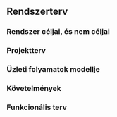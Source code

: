 ## Rendszerterv

### Rendszer céljai, és nem céljai

### Projektterv

### Üzleti folyamatok modellje

### Követelmények

### Funkcionális terv
